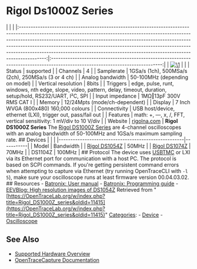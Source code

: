 # Rigol Ds1000Z Series

| | | |:-----------------------------------------------------------------------------------------------------------------------------------------------------------------------------------------------------------------------------------------------------------------------------------------------------------------------------------------------------------------------------------------------------------------:|:-----------------------------------------------------------------------------------------------------------------------------:| | [![\1](../../assets/hardware/general/\2)](./File:Rigol_DS1074Z_front.png.html) | | | Status | supported | | Channels | 4 | | Samplerate | 1GSa/s (1ch), 500MSa/s (2ch), 250MSa/s (3 or 4 ch) | | Analog bandwidth | 50-100MHz (depending on model) | | Vertical resolution | 8bits | | Triggers | edge, pulse, runt, windows, nth edge, slope, video, pattern, delay, timeout, duration, setup/hold, RS232/UART, I²C, SPI | | Input impedance | 1MΩ‖13pF 300V RMS CAT I | | Memory | 12/24Mpts (mode/ch-dependent) | | Display | 7 Inch WVGA (800x480) 160,000 colours | | Connectivity | USB host/device, ethernet (LXI), trigger out, pass/fail out | | Features | math: +, —, x, /, FFT, vertical sensitivity: 1 mV/div to 10 V/div | | Website | [rigolna.com](http://www.rigolna.com/products/digital-oscilloscopes/ds1000Z/) | **Rigol DS1000Z Series** The [Rigol DS1000Z Series](http://www.rigolna.com/products/digital-oscilloscopes/ds1000Z/) are 4-channel oscilloscopes with an analog bandwidth of 50-100MHz and 1GSa/s maximum sampling rate. ## Devices | | | |-----------------------------------------------------|-----------| | Model | Bandwidth | | [Rigol DS1054Z](Rigol_DS1054Z.html "Rigol DS1054Z") | 50MHz | | [Rigol DS1074Z](Rigol_DS1074Z.html "Rigol DS1074Z") | 70MHz | | DS1104Z | 100MHz | ## Protocol The device uses [USBTMC](USBTMC.html "USBTMC") or LXI via its Ethernet port for communication with a host PC. The protocol is based on SCPI commands. If you're getting persistent command errors when attempting to capture via Ethernet (try running OpenTraceCLI with `-l 5`), make sure your oscilloscope runs at least firmware version 00.04.03.02. ## Resources \- [Batronix: User manual](http://www.batronix.com/pdf/Rigol/UserGuide/DS1000Z_UserGuide_EN.pdf) \- [Batronix: Programming guide](http://www.batronix.com/pdf/Rigol/ProgrammingGuide/MSO1000Z_DS1000Z_ProgrammingGuide_EN.pdf) \- [EEVBlog: High resolution images of DS1054Z](http://www.flickr.com/photos/eevblog/sets/72157646442125864/)
Retrieved from "[https://OpenTraceLab.org/w/index.php?title=Rigol_DS1000Z_series&oldid=11415](https://OpenTraceLab.org/w/index.php?title=Rigol_DS1000Z_series&oldid=11415)" 
[Categories](specialcategories-specialcategories.md): \- [Device](./Category:Device.html "Category:Device") \- [Oscilloscope](./Category:Oscilloscope.html "Category:Oscilloscope")

## See Also
- [Supported Hardware Overview](../supported-hardware.md)
- [OpenTraceCapture Documentation](../../opentracecapture/overview.md)

